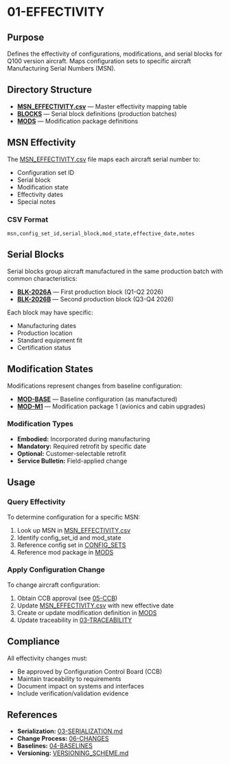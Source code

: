# 01-EFFECTIVITY

## Purpose

Defines the effectivity of configurations, modifications, and serial blocks for Q100 version aircraft. Maps configuration sets to specific aircraft Manufacturing Serial Numbers (MSN).

## Directory Structure

- **[MSN_EFFECTIVITY.csv](MSN_EFFECTIVITY.csv)** — Master effectivity mapping table
- **[BLOCKS](BLOCKS/)** — Serial block definitions (production batches)
- **[MODS](MODS/)** — Modification package definitions

## MSN Effectivity

The [MSN_EFFECTIVITY.csv](MSN_EFFECTIVITY.csv) file maps each aircraft serial number to:
- Configuration set ID
- Serial block
- Modification state
- Effectivity dates
- Special notes

### CSV Format

```csv
msn,config_set_id,serial_block,mod_state,effective_date,notes
```

## Serial Blocks

Serial blocks group aircraft manufactured in the same production batch with common characteristics:

- **[BLK-2026A](BLOCKS/BLK-2026A.yaml)** — First production block (Q1-Q2 2026)
- **[BLK-2026B](BLOCKS/BLK-2026B.yaml)** — Second production block (Q3-Q4 2026)

Each block may have specific:
- Manufacturing dates
- Production location
- Standard equipment fit
- Certification status

## Modification States

Modifications represent changes from baseline configuration:

- **[MOD-BASE](MODS/MOD-BASE.yaml)** — Baseline configuration (as manufactured)
- **[MOD-M1](MODS/MOD-M1.yaml)** — Modification package 1 (avionics and cabin upgrades)

### Modification Types

- **Embodied:** Incorporated during manufacturing
- **Mandatory:** Required retrofit by specific date
- **Optional:** Customer-selectable retrofit
- **Service Bulletin:** Field-applied change

## Usage

### Query Effectivity
To determine configuration for a specific MSN:
1. Look up MSN in [MSN_EFFECTIVITY.csv](MSN_EFFECTIVITY.csv)
2. Identify config_set_id and mod_state
3. Reference config set in [CONFIG_SETS](../00-CONFIG/CONFIG_SETS/)
4. Reference mod package in [MODS](MODS/)

### Apply Configuration Change
To change aircraft configuration:
1. Obtain CCB approval (see [05-CCB](../../../../../../../00-PROGRAM/CONFIG_MGMT/05-CCB/))
2. Update [MSN_EFFECTIVITY.csv](MSN_EFFECTIVITY.csv) with new effective date
3. Create or update modification definition in [MODS](MODS/)
4. Update traceability in [03-TRACEABILITY](../03-TRACEABILITY/)

## Compliance

All effectivity changes must:
- Be approved by Configuration Control Board (CCB)
- Maintain traceability to requirements
- Document impact on systems and interfaces
- Include verification/validation evidence

## References

- **Serialization:** [03-SERIALIZATION.md](../../../../../../../00-PROGRAM/CONFIG_MGMT/03-SERIALIZATION.md)
- **Change Process:** [06-CHANGES](../../../../../../../00-PROGRAM/CONFIG_MGMT/06-CHANGES/)
- **Baselines:** [04-BASELINES](../../../../../../../00-PROGRAM/CONFIG_MGMT/04-BASELINES/)
- **Versioning:** [VERSIONING_SCHEME.md](../../../../../../../00-PROGRAM/CONFIG_MGMT/07-RELEASES/01-POLICY/VERSIONING_SCHEME.md)
